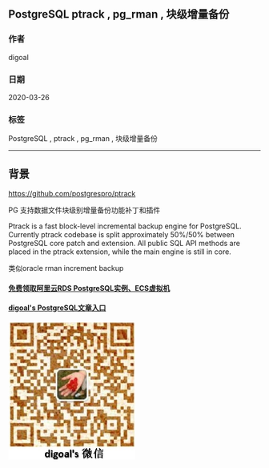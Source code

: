 ## PostgreSQL ptrack , pg_rman , 块级增量备份    
                      
### 作者                       
digoal                      
                      
### 日期                                                  
2020-03-26                       
                      
### 标签                                                        
PostgreSQL , ptrack , pg_rman , 块级增量备份     
                      
----                       
                      
## 背景           
https://github.com/postgrespro/ptrack  
  
PG 支持数据文件块级别增量备份功能补丁和插件  
  
Ptrack is a fast block-level incremental backup engine for PostgreSQL. Currently ptrack codebase is split approximately 50%/50% between PostgreSQL core patch and extension. All public SQL API methods are placed in the ptrack extension, while the main engine is still in core.  
  
类似oracle rman increment backup  
    
  
#### [免费领取阿里云RDS PostgreSQL实例、ECS虚拟机](https://www.aliyun.com/database/postgresqlactivity "57258f76c37864c6e6d23383d05714ea")
  
  
#### [digoal's PostgreSQL文章入口](https://github.com/digoal/blog/blob/master/README.md "22709685feb7cab07d30f30387f0a9ae")
  
  
![digoal's weixin](../pic/digoal_weixin.jpg "f7ad92eeba24523fd47a6e1a0e691b59")
  
